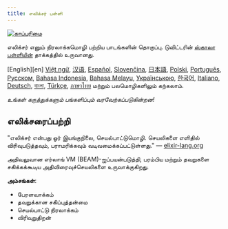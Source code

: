 ```yaml
---
title: எலிக்சர் பள்ளி
---
```


[![காப்புரிமை](//img.shields.io/badge/license-MIT-brightgreen.svg)](http://opensource.org/licenses/MIT)

எலிக்சர் எனும் நிரலாக்கமொழி பற்றிய பாடங்களின் தொகுப்பு. டுவிட்டரின் [ஸ்காலா பள்ளியின்](http://twitter.github.io/scala_school/) தாக்கத்தில் உருவானது.

[English][en] [Việt ngữ][vi], [汉语][cn], [Español][es], [Slovenčina][sk], [日本語][jp], [Polski][pl], [Português][pt], [Русском][ru], [Bahasa Indonesia][id], [Bahasa Melayu][ms], [Українською][uk], [한국어][ko], [Italiano][it], [Deutsch][de], [বাংলা][bn], [Türkçe](tr), [ภาษาไทย][th] மற்றும் பலமொழிகளிலும் கற்கலாம்.

  [cn]: /cn/
  [es]: /es/
  [it]: /it/
  [jp]: /jp/
  [ko]: /ko/
  [pl]: /pl/
  [pt]: /pt/
  [ru]: /ru/
  [sk]: /sk/
  [vi]: /vi/
  [id]: /id/
  [ms]: /ms/
  [uk]: /uk/
  [de]: /de/
  [bn]: /bn/
  [tr]: /tr/
  [th]: /th/

_உங்கள் கருத்துக்களும் பங்களிப்பும் வரவேற்கப்படுகின்றன!_

## எலிக்சரைப்பற்றி

"எலிக்சர் என்பது ஓர் இயங்குநிலை, செயல்பாட்டுமொழி. செயலிகளை எளிதில் விரிவுபடுத்தவும், பராமரிக்கவும் வடிவமைக்கப்பட்டுள்ளது." — [elixir-lang.org](http://elixir-lang.org/)

அதிவலுவான எர்லாங் VM (BEAM)-ஐப்பயன்படுத்தி, பரம்பிய மற்றும் தவறுகளை சகிக்கக்கூடிய அதிவிரைவுச்செயலிகளை உருவாக்குகிறது.

__அம்சங்கள்__:

+ பேரளவாக்கம்
+ தவறுக்கான சகிப்புத்தன்மை
+ செயல்பாட்டு நிரலாக்கம்
+ விரிவுறுதிறன்